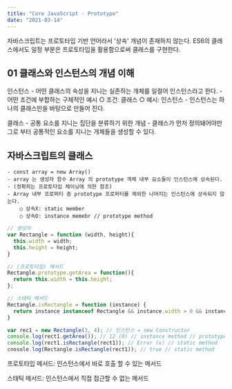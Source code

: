 ```yaml
---
title: "Core JavaScript - Prototype"
date: "2021-03-14"
---
```

자바스크립트는 프로토타입 기반 언어라서 '상속' 개념이 존재하지 않는다. ES6의 클래스에서도 일정 부분은 프로토타입을 활용함으로써 클래스를 구현한다.

## 01 클래스와 인스턴스의 개념 이해
인스턴스
	- 어떤 클래스의 속성을 지니는 실존하는 개체를 일컬어 인스턴스라고 한다.
	- 어떤 조건에 부합하는 구체적인 예시
		○ 조건: 클래스
		○ 예시: 인스턴스
	- 인스턴스는 하나의 클래스만을 바탕으로 만들어 진다.

클래스
	- 공통 요소를 지니는 집단을 분류하기 위한 개념
	- 클래스가 먼저 정의돼어야만 그로 부터 공통적인 요소를 지니는 개체들을 생성할 수 있다.

## 자바스크립트의 클래스
	- const array = new Array()
	- array 는 생성자 함수 Array 의 prototype 객체 내부 요소들이 인스턴스에 상속된다.
	- (정확히는 프로토타입 체이닝에 의한 참조)
	- Array 내부 프로퍼티 증 prototype 프로퍼티를 제외한 나머지는 인스턴스에 상속되지 않는다. 
		○ 상속X: static member
		○ 상속O: instance memebr // prototype method

```js
// 생성자
var Rectangle = function (width, height){
  this.width = width;
  this.height = height;
}

// (프로토타입) 메서드
Rectangle.prototype.getArea = function(){
  return this.width = this.height;
};

// 스태틱 메서드
Rectangle.isRectangle = function (instance) {
  return instance instanceof Rectangle && instance.width > 0 && instance.height > 0;
}

var rec1 = new Rectangle(3, 4); // 인스턴스 = new Constructor
console.log(rect1.getArea()); // 12 (0) // instance method // prototype method
console.log(rect1.isRectangle(rect1)); // Error (x) // static method
cnosole.log(Rectangle.isRectangle(rect1)); // true // static method
```

프로토타입 메서드: 인스턴스에서 바로 호출 할 수 있는 메서드

스태틱 메서드: 인스턴스에서 직접 접근할 수 없는 메서드



